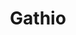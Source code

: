 ---
codehost: https://github.com/lowercasename/gathio
logohandle: gathio
sort: gathio
title: Gathio
website: https://gath.io/
---